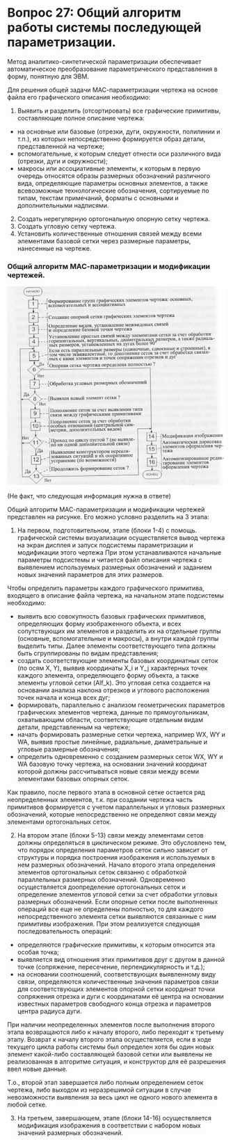 # Вопрос 27: Общий алгоритм работы системы последующей параметризации.

Метод аналитико-синтетической параметризации обеспечивает автоматическое преобразование параметрического представления в форму, понятную для ЭВМ.

Для решения общей задачи МАС-параметризации чертежа на основе файла его графического описания необходимо:
1. Выявить и разделить (отсортировать) все графические примитивы, составляющие полное описание чертежа:
- на основные или базовые (отрезки, дуги, окружности, полилинии и т.п.), из которых непосредственно формируется образ детали, представленной на чертеже;
- вспомогательные, к которым следует отнести оси различного вида (отрезки, дуги и окружности);
- макросы или ассоциативные элементы, к которым в первую очередь относятся образы размерных обозначений различного вида, определяющие параметры основных элементов, а также всевозможные технологические обозначения, сортируемые по типам, текстам примечаний, форматы с основными и дополнительными надписями.
2. Создать нерегулярную ортогональную опорную сетку чертежа.
3. Создать угловую сетку чертежа.
4. Установить количественные отношения связей между всеми элементами базовой сетки через размерные параметры, нанесенные на чертеже.

### Общий алгоритм МАС-параметризации и модификации чертежей.

![Алгоритм](../resources/imgs/27/alg.png)

(Не факт, что следующая информация нужна в ответе)

Общий алгоритм МАС-параметризации и модификации чертежей представлен на рисунке. Его можно условно разделить на 3 этапа:
1. На первом, подготовительном, этапе (блоки 1-4) с помощь. графической системы визуализации осуществляется вывод чертежа на экран дисплея и запуск подсистемы параметризации и модификации этого чертежа При этом устанавливаются начальные параметры подсистемы и читается файл описания чертежа с выявлением используемых размерных обозначений и заданием новых значений параметров для этих размеров.

Чтобы определить параметры каждого графического примитива, входящего в описание файла чертежа, на начальном этапе подсистемы необходимо:
- выявить всю совокупность базовых графических примитивов, определяющих форму изображенного объекта, и всех сопутствующих им элементов и разделить их на отдельные группы (основные, вспомогательные и макросы), а внутри каждой группы выделить типы. Далее элементы соответствующего типа должны быть сгруппированы по видам представления;
- создать соответствующие элементы базовых координатных сеток (по осям X, Y), выявив координаты X_i и Y_j характерных точек каждого элемента, определяющего форму объекта, а также элементы угловой сетки (Alf_k). Это угловая сетка создается на основании анализа наклона отрезков и углового расположения точек начала и конца всех дуг;
- формировать, параллельно с анализом геометрических параметров графических элементов чертежа, данные по прямоугольникам, охватывающим области, соответствующие отдельным видам детали, представленным на чертеже;
- начать формировать размерные сетки чертежа, например WX, WY и WA, выявив простые линейные, радиальные, диаметральные и угловые размерные обозначения;
- определить одновременно с созданием размерных сеток WX, WY и WA базовую точку чертежа, на основании значений координат которой должны рассчитываться новые связи между всеми элементами базовых опорных сеток.

Как правило, после первого этапа в основной сетке остается ряд неопределенных элементов, т.к. при создании чертежа часть примитивов формируется с учетом параллельных и угловых размерных обозначений, которые непосредственно не определяют связи между элементами ортогональных сеток.

2. На втором этапе (блоки 5-13) связи между элементами сетов должны определяться в циклическом режиме. Это обусловлено тем, что порядок определения параметров сеток сильно зависит от структуры и порядка построения изображения и используемых в нем размерных обозначений.
Начало второго этапа определения элементов ортогональных сеток связанно с обработкой параллельных размерных обозначений.
Одновременно осуществляется доопределение ортогональных сеток и определение элементов угловой сетки за счет обработки угловых размерных обозначений. Если опорные сетки после выполненных операций все еще не определены полностью, то для каждого непосредственного элемента сетки выявляются связанные с ним примитивы изображения. При этом реализуется следующая последовательность операций:
- определяются графические примитивы, к которым относится эта особая точка;
- выявляется вид отношения этих примитивов друг с другом в данной точке (сопряжение, пересечение, перпендикулярность и т.д.);
- на основании соотношений, соответствующих выявленному виду связи, определяются количественные значения параметров связи для соответствующих элементов опорной сетки координат точки сопряжения отрезка и дуги с координатами её центра на основании известных параметров свободного конца отрезка и параметров центра радиуса дуги.

При наличии неопределенных элементов после выполнения второго этапа возвращаются либо к началу второго, либо переходят к третьему этапу. Возврат к началу второго этапа осуществляется, если в ходе текущего цикла работы системы был определен хотя бы один новых элемент какой-либо составляющей базовой сетки или выявлены не реализованная в алгоритме ситуация, и конструктор для её разрешения ввел новые данные.

Т.о., второй этап завершается либо полным определением сеток чертежа, либо выходом из неразрешимой ситуации в случае невозможности выявления за весь цикл не одного нового элемента в любой сетке.

3. На третьем, завершающем, этапе (блоки 14-16) осуществляется модификация изображения в соответствии с набором новых значений размерных обозначений.
